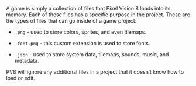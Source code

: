 A game is simply a collection of files that Pixel Vision 8 loads into its memory. Each of these files has a specific purpose in the project. These are the types of files that can go inside of a game project:

* `.png` - used to store colors, sprites, and even tilemaps.

* `.font.png` - this custom extension is used to store fonts.

* `.json` - used to store system data, tilemaps, sounds, music, and metadata.

PV8 will ignore any additional files in a project that it doesn’t know how to load or edit.

